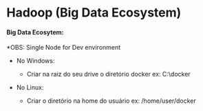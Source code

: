 # Hadoop (Big Data Ecosystem)

#### Big Data Ecosytem:
*OBS: Single Node for Dev environment

   *  No Windows:
      *  Criar na raiz do seu drive o diretório docker
         ex: C:\docker
          
   * No Linux:
      * Criar o diretório na home do usuário
        ex: /home/user/docker

